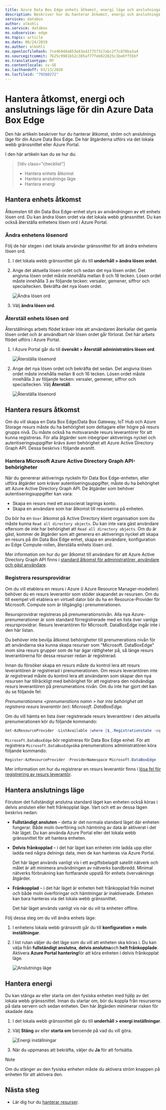 ```yaml
---
title: Azure Data Box Edge enhets åtkomst, energi läge och anslutnings läge | Microsoft Docs
description: Beskriver hur du hanterar åtkomst, energi och anslutnings läge för den Azure Data Box Edge enheten som hjälper till att överföra data till Azure
services: databox
author: alkohli
ms.service: databox
ms.subservice: edge
ms.topic: article
ms.date: 06/24/2019
ms.author: alkohli
ms.openlocfilehash: 7ce4b9dda853e63e427757317abc2f7c878ba3a4
ms.sourcegitcommit: 7b25c9981b52c385af77feb022825c1be6ff55bf
ms.translationtype: MT
ms.contentlocale: sv-SE
ms.lasthandoff: 03/13/2020
ms.locfileid: "79260272"
---
```

# <a name="manage-access-power-and-connectivity-mode-for-your-azure-data-box-edge"></a>Hantera åtkomst, energi och anslutnings läge för din Azure Data Box Edge

Den här artikeln beskriver hur du hanterar åtkomst, ström och anslutnings läge för din Azure Data Box Edge. De här åtgärderna utförs via det lokala webb gränssnittet eller Azure Portal.

I den här artikeln kan du se hur du:

> [!div class="checklist"]
> * Hantera enhets åtkomst
> * Hantera anslutnings läge
> * Hantera energi


## <a name="manage-device-access"></a>Hantera enhets åtkomst

Åtkomsten till din Data Box Edge-enhet styrs av användningen av ett enhets lösen ord. Du kan ändra lösen ordet via det lokala webb gränssnittet. Du kan också återställa enhetens lösen ord i Azure Portal.

### <a name="change-device-password"></a>Ändra enhetens lösenord

Följ de här stegen i det lokala användar gränssnittet för att ändra enhetens lösen ord.

1. I det lokala webb gränssnittet går du till **underhåll > ändra lösen ordet**.
2. Ange det aktuella lösen ordet och sedan det nya lösen ordet. Det angivna lösen ordet måste innehålla mellan 8 och 16 tecken. Lösen ordet måste innehålla 3 av följande tecken: versaler, gemener, siffror och specialtecken. Bekräfta det nya lösen ordet.

    ![Ändra lösen ord](media/data-box-edge-manage-access-power-connectivity-mode/change-password-1.png)

3. Välj **ändra lösen ord**.
 
### <a name="reset-device-password"></a>Återställ enhets lösen ord

Återställnings arbets flödet kräver inte att användaren återkallar det gamla lösen ordet och är användbart när lösen ordet går förlorat. Det här arbets flödet utförs i Azure Portal.

1. I Azure Portal går du till **översikt > Återställ administratörs lösen ord**.

    ![Återställa lösenord](media/data-box-edge-manage-access-power-connectivity-mode/reset-password-1.png)


2. Ange det nya lösen ordet och bekräfta det sedan. Det angivna lösen ordet måste innehålla mellan 8 och 16 tecken. Lösen ordet måste innehålla 3 av följande tecken: versaler, gemener, siffror och specialtecken. Välj **Återställ**.

    ![Återställa lösenord](media/data-box-edge-manage-access-power-connectivity-mode/reset-password-2.png)

## <a name="manage-resource-access"></a>Hantera resurs åtkomst

Om du vill skapa en Data Box Edge/Data Box Gateway, IoT Hub och Azure Storage resurs måste du ha behörighet som deltagare eller högre på resurs grupps nivå. Du måste också ha motsvarande resurs leverantörer för att kunna registreras. För alla åtgärder som inbegriper aktiverings nyckel och autentiseringsuppgifter krävs även behörighet att Azure Active Directory Graph API. Dessa beskrivs i följande avsnitt.

### <a name="manage-microsoft-azure-active-directory-graph-api-permissions"></a>Hantera Microsoft Azure Active Directory Graph API-behörigheter

När du genererar aktiverings nyckeln för Data Box Edge-enheten, eller utföra åtgärder som kräver autentiseringsuppgifter, måste du ha behörighet att Azure Active Directory Graph API. De åtgärder som behöver autentiseringsuppgifter kan vara:

-  Skapa en resurs med ett associerat lagrings konto.
-  Skapa en användare som har åtkomst till resurserna på enheten.

Du bör ha en `User` åtkomst på Active Directory klient organisation som du måste kunna `Read all directory objects`. Du kan inte vara gäst användare eftersom de inte har behörighet att `Read all directory objects`. Om du är gäst, kommer de åtgärder som att generera en aktiverings nyckel att skapa en resurs på din Data Box Edge enhet, skapa en användare, konfiguration av Edge Compute-rollen, återställa enhets lösen ord.

Mer information om hur du ger åtkomst till användare för att Azure Active Directory Graph API finns i [standard åtkomst för administratörer, användare och gäst användare](https://docs.microsoft.com/previous-versions/azure/ad/graph/howto/azure-ad-graph-api-permission-scopes#default-access-for-administrators-users-and-guest-users-).

### <a name="register-resource-providers"></a>Registrera resursprovidrar

Om du vill etablera en resurs i Azure (i Azure Resource Manager-modellen) behöver du en resurs leverantör som stöder skapandet av resursen. Om du till exempel vill etablera en virtuell dator bör du ha en Resource-Provider för Microsoft. Compute som är tillgänglig i prenumerationen.
 
Resursprovidrar registreras på prenumerationsnivån. Alla nya Azure-prenumerationer är som standard förregistrerade med en lista över vanliga resursprovidrar. Resurs leverantören för Microsoft. DataBoxEdge ingår inte i den här listan.

Du behöver inte bevilja åtkomst behörigheter till prenumerations nivån för att användarna ska kunna skapa resurser som "Microsoft. DataBoxEdge" inom sina resurs grupper som de har ägar rättigheter på, så länge resurs leverantörerna för dessa resurser redan är registrerad.

Innan du försöker skapa en resurs måste du kontrol lera att resurs leverantören är registrerad i prenumerationen. Om resurs leverantören inte är registrerad måste du kontrol lera att användaren som skapar den nya resursen har tillräckligt med behörighet för att registrera den nödvändiga resurs leverantören på prenumerations nivån. Om du inte har gjort det kan du se följande fel:

*Prenumerationens \<prenumerations namn > har inte behörighet att registrera resurs leverantör (er): Microsoft. DataBoxEdge.*


Om du vill hämta en lista över registrerade resurs leverantörer i den aktuella prenumerationen kör du följande kommando:

```PowerShell
Get-AzResourceProvider -ListAvailable |where {$_.Registrationstate -eq "Registered"}
```

`Microsoft.DataBoxEdge` bör registreras för Data Box Edge enhet. För att registrera `Microsoft.DataBoxEdge`ska prenumerations administratören köra följande kommando:

```PowerShell
Register-AzResourceProvider -ProviderNamespace Microsoft.DataBoxEdge
```

Mer information om hur du registrerar en resurs leverantör finns i [lösa fel för registrering av resurs leverantör](https://docs.microsoft.com/azure/azure-resource-manager/resource-manager-register-provider-errors).

## <a name="manage-connectivity-mode"></a>Hantera anslutnings läge

Förutom det fullständigt anslutna standard läget kan enheten också köras i delvis ansluten eller helt frånkopplat läge. Vart och ett av dessa lägen beskrivs nedan:

- **Fullständigt ansluten** – detta är det normala standard läget där enheten fungerar. Både moln överföring och hämtning av data är aktiverat i det här läget. Du kan använda Azure Portal eller det lokala webb gränssnittet för att hantera enheten.

- **Delvis frånkopplad** – i det här läget kan enheten inte ladda upp eller ladda ned några delnings data, men de kan hanteras via Azure Portal.

    Det här läget används vanligt vis i ett avgiftsbelagdt satellit nätverk och målet är att minimera användningen av nätverks bandbredd. Minimal nätverks förbrukning kan fortfarande uppstå för enhets övervaknings åtgärder.

- **Frånkopplad** – i det här läget är enheten helt frånkopplad från molnet och både moln överföringar och hämtningar är inaktiverade. Enheten kan bara hanteras via det lokala webb gränssnittet.

    Det här läget används vanligt vis när du vill ta enheten offline.

Följ dessa steg om du vill ändra enhets läge:

1. I enhetens lokala webb gränssnitt går du till **konfiguration > moln inställningar**.
2. I list rutan väljer du det läge som du vill att enheten ska köras i. Du kan välja från **fullständigt anslutna**, **delvis anslutna**och **helt frånkopplade**. Aktivera **Azure Portal hantering**för att köra enheten i delvis frånkopplat läge.

    ![Anslutnings läge](media/data-box-edge-manage-access-power-connectivity-mode/connectivity-mode.png)
 
## <a name="manage-power"></a>Hantera energi

Du kan stänga av eller starta om den fysiska enheten med hjälp av det lokala webb gränssnittet. Innan du startar om, bör du koppla från resurserna på data servern och sedan enheten. Den här åtgärden minimerar risken för skadade data.

1. I det lokala webb gränssnittet går du till **underhåll > energi inställningar**.
2. Välj **Stäng** av eller **starta om** beroende på vad du vill göra.

    ![Energi inställningar](media/data-box-edge-manage-access-power-connectivity-mode/shut-down-restart-1.png)

3. När du uppmanas att bekräfta, väljer du **Ja** för att fortsätta.

> [!NOTE]
> Om du stänger av den fysiska enheten måste du aktivera ström knappen på enheten för att aktivera den.

## <a name="next-steps"></a>Nästa steg

- Lär dig hur du [hanterar resurser](data-box-edge-manage-shares.md).
